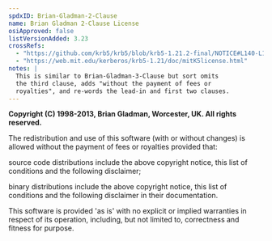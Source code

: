 ```yaml
---
spdxID: Brian-Gladman-2-Clause
name: Brian Gladman 2-Clause License
osiApproved: false
listVersionAdded: 3.23
crossRefs: 
  - "https://github.com/krb5/krb5/blob/krb5-1.21.2-final/NOTICE#L140-L156"
  - "https://web.mit.edu/kerberos/krb5-1.21/doc/mitK5license.html"
notes: |
  This is similar to Brian-Gladman-3-Clause but sort omits
  the third clause, adds "without the payment of fees or
  royalties", and re-words the lead-in and first two clauses.
---
```


**Copyright (C) 1998-2013, Brian Gladman, Worcester, UK. All rights reserved.**

The redistribution and use of this software (with or without changes) is allowed without the payment of fees or royalties provided that:

source code distributions include the above copyright notice, this list of conditions and the following disclaimer;

binary distributions include the above copyright notice, this list of conditions and the following disclaimer in their documentation.

This software is provided 'as is' with no explicit or implied warranties in respect of its operation, including, but not limited to, correctness and fitness for purpose.
